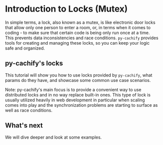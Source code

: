 # Introduction to Locks (Mutex)

In simple terms, a lock, also known as a mutex, 
is like electronic door locks that allow only one person to enter a room, 
or, in terms when it comes to coding - to make sure that certain code is 
being only run once at a time. This prevents data inconsistencies and race conditions.
`py-cachify` provides tools for creating and managing these locks, so you can keep your logic safe and organized.

## py-cachify's locks

This tutorial will show you how to use locks provided by `py-cachify`, what params do they have,
and showcase some common use case scenarios.

Note: py-cachify's main focus is to provide a convenient way to use distributed locks and in no way replace built-in ones. 
This type of lock is usually utilized heavily in web development in particular when scaling comes into play
and the synchronization problems are starting to surface as well as race conditions.


## What's next

We will dive deeper and look at some examples.